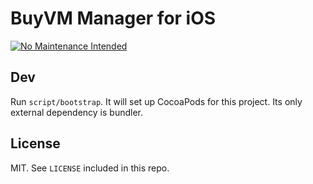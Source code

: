 # BuyVM Manager for iOS

[![No Maintenance Intended](http://unmaintained.tech/badge.svg)](http://unmaintained.tech/)

## Dev

Run `script/bootstrap`. It will set up CocoaPods for this project. Its only external dependency is bundler.

## License

MIT. See `LICENSE` included in this repo.
